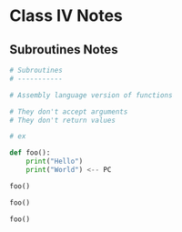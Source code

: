 # Class IV Notes

## Subroutines Notes

```py
# Subroutines
# -----------

# Assembly language version of functions

# They don't accept arguments
# They don't return values

# ex

def foo():
    print("Hello")
    print("World") <-- PC

foo()

foo()

foo()
```